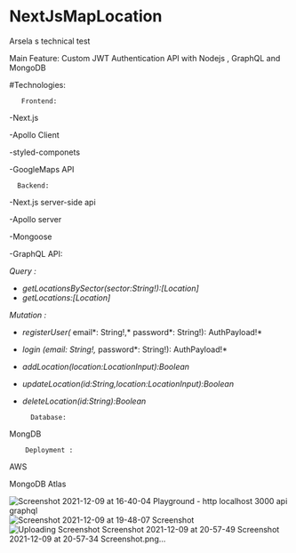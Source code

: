 # NextJsMapLocation
Arsela s technical test

Main Feature:
Custom JWT  Authentication API with Nodejs , GraphQL and MongoDB

#Technologies:

       Frontend:

-Next.js

-Apollo Client

-styled-componets

-GoogleMaps API

      Backend:

-Next.js server-side  api

-Apollo server 

-Mongoose

-GraphQL API:

*Query :*

- *getLocationsBySector(*sector*:String!):[Location]*
- *getLocations:[Location]*

*Mutation :*

- *registerUser(* email*: String!,* password*: String!): AuthPayload!*
- *login (*email*: String!,* password*: String!): AuthPayload!*
- *addLocation(*location*:LocationInput):Boolean*
- *updateLocation(*id*:String,*location*:LocationInput):Boolean*
- *deleteLocation(*id*:String):Boolean*


        Database:


MongDB



        Deployment :

AWS

MongoDB Atlas




![Screenshot 2021-12-09 at 16-40-04 Playground - http localhost 3000 api graphql](https://user-images.githubusercontent.com/60584019/145457602-291320de-c7ee-4e61-9f2c-afe90010a06e.png)
![Screenshot 2021-12-09 at 19-48-07 Screenshot](https://user-images.githubusercontent.com/60584019/145457652-f97e2eb3-7ed5-4b31-882a-0d9dc61d7472.png)
![Uploading Screenshot
![Screenshot 2021-12-09 at 20-57-49 Screenshot](https://user-images.githubusercontent.com/60584019/145469797-27d07acc-28e4-41ba-8be3-80fc3a8df3e9.png)
 2021-12-09 at 20-57-34 Screenshot.png…]()



